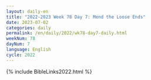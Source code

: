 ```yaml
---
layout: daily-en
title: "2022-2023 Week 78 Day 7: Mend the Loose Ends"
date: 2023-07-02
categories: daily
permalink: /en/daily/2022/wk78-day7-daily.html
weekNum: 78
dayNum: 7
language: English
cycle: 2022
---
```

{% include BibleLinks2022.html %} 
